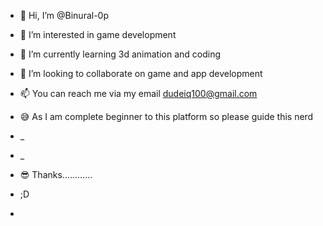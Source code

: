 - 👋 Hi, I’m @Binural-0p
- 👀 I’m interested in game development
- 🌱 I’m currently learning 3d animation and coding

- 💞️ I’m looking to collaborate on game and app development
- 📫 You can reach me via my email dudeiq100@gmail.com
- 😅 As I am complete beginner to this platform so please guide this nerd
- _
- _
- 😎 Thanks............
- ;D
-

<!---
Binural-0p/Binural-0p is a ✨ special ✨ repository because its `README.md` (this file) appears on your GitHub profile.
You can click the Preview link to take a look at your changes.
--->
